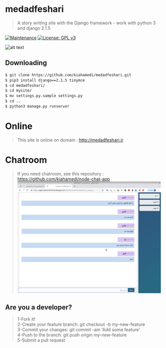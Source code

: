 # medadfeshari
> A story writing site with the Django framework - work with python 3 and django 2.1.5

[![Maintenance](https://img.shields.io/badge/Maintained%3F-yes-green.svg)](https://GitHub.com/Naereen/StrapDown.js/graphs/commit-activity)
[![License: GPL v3](https://img.shields.io/badge/License-GPLv3-blue.svg)](https://www.gnu.org/licenses/gpl-3.0)


![alt text](https://raw.githubusercontent.com/kiahamedi/medadfeshari/master/Screenshot_2019-04-05_21-47-25.png)

## Downloading
```bash
$ git clone https://github.com/kiahamedi/medadfeshari.git
$ pip3 install django==2.1.5 tinymce
$ cd medadfeshari/
$ cd mysite/
$ mv settings.py.sample settings.py
$ cd ..
$ python3 manage.py runserver
```

# Online 
> This site is online on domain : http://medadfeshari.ir

# Chatroom 
> If you need chatroom, see this repository : https://github.com/kiahamedi/node-chat-app
![alt text](https://raw.githubusercontent.com/kiahamedi/node-chat-app/master/Screenshot_2019-04-05_21-48-57.png)

## Are you a developer?
> 1-Fork it!</br>
> 2-Create your feature branch: git checkout -b my-new-feature</br>
> 3-Commit your changes: git commit -am 'Add some feature'</br>
> 4-Push to the branch: git push origin my-new-feature</br>
> 5-Submit a pull request</br>
